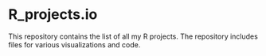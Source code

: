 # R_projects.io
This repository contains the list of all my R projects. The repository includes files for various visualizations and code. 
